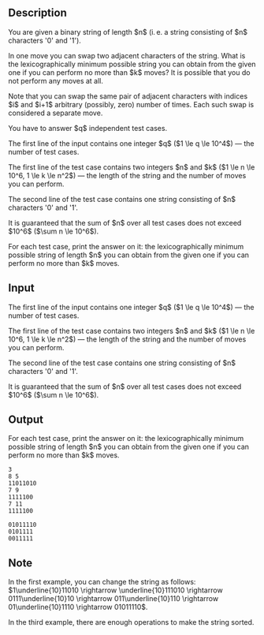 ## Description

<div><p>You are given a binary string of length $n$ (i. e. a string consisting of $n$ characters '<span class="tex-font-style-tt">0</span>' and '<span class="tex-font-style-tt">1</span>').</p><p>In one move you can swap two adjacent characters of the string. What is the lexicographically minimum possible string you can obtain from the given one if you can perform <span class="tex-font-style-bf">no more</span> than $k$ moves? It is possible that you do not perform any moves at all.</p><p>Note that you can swap the same pair of adjacent characters with indices $i$ and $i+1$ arbitrary (possibly, zero) number of times. Each such swap is considered a separate move.</p><p>You have to answer $q$ independent test cases.</p></div><div class="input-specification"><p>The first line of the input contains one integer $q$ ($1 \le q \le 10^4$) — the number of test cases.</p><p>The first line of the test case contains two integers $n$ and $k$ ($1 \le n \le 10^6, 1 \le k \le n^2$) — the length of the string and the number of moves you can perform.</p><p>The second line of the test case contains one string consisting of $n$ characters '<span class="tex-font-style-tt">0</span>' and '<span class="tex-font-style-tt">1</span>'.</p><p>It is guaranteed that the sum of $n$ over all test cases does not exceed $10^6$ ($\sum n \le 10^6$).</p></div><div class="output-specification"><p>For each test case, print the answer on it: the lexicographically minimum possible string of length $n$ you can obtain from the given one if you can perform <span class="tex-font-style-bf">no more</span> than $k$ moves.</p></div>

## Input

<p>The first line of the input contains one integer $q$ ($1 \le q \le 10^4$) — the number of test cases.</p><p>The first line of the test case contains two integers $n$ and $k$ ($1 \le n \le 10^6, 1 \le k \le n^2$) — the length of the string and the number of moves you can perform.</p><p>The second line of the test case contains one string consisting of $n$ characters '<span class="tex-font-style-tt">0</span>' and '<span class="tex-font-style-tt">1</span>'.</p><p>It is guaranteed that the sum of $n$ over all test cases does not exceed $10^6$ ($\sum n \le 10^6$).</p>

## Output

<p>For each test case, print the answer on it: the lexicographically minimum possible string of length $n$ you can obtain from the given one if you can perform <span class="tex-font-style-bf">no more</span> than $k$ moves.</p>





```input1
3
8 5
11011010
7 9
1111100
7 11
1111100
```




```output1
01011110
0101111
0011111
```



## Note

<p>In the first example, you can change the string as follows: $1\underline{10}11010 \rightarrow \underline{10}111010 \rightarrow 0111\underline{10}10 \rightarrow 011\underline{10}110 \rightarrow 01\underline{10}1110 \rightarrow 01011110$. </p><p>In the third example, there are enough operations to make the string sorted.</p>
